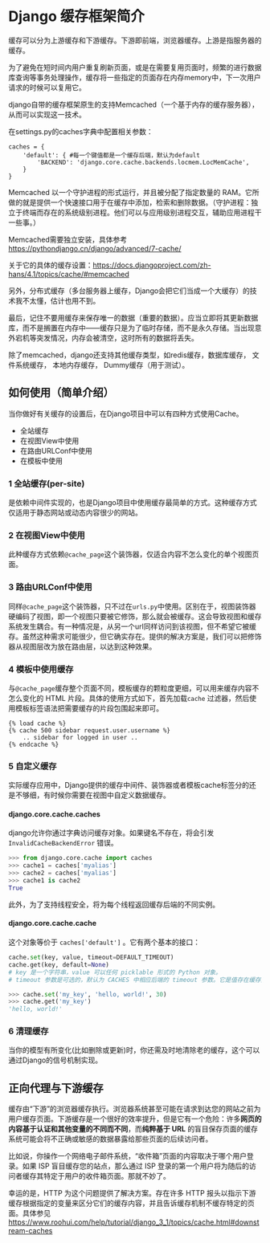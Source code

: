 # Django 缓存框架简介

缓存可以分为上游缓存和下游缓存。下游即前端，浏览器缓存。上游是指服务器的缓存。

为了避免在短时间内用户重复刷新页面，或是在需要复用页面时，频繁的进行数据库查询等事务处理操作，缓存将一些指定的页面存在内存memory中，下一次用户请求的时候可以复用它。

django自带的缓存框架原生的支持Memcached（一个基于内存的缓存服务器），从而可以实现这一技术。

在settings.py的caches字典中配置相关参数：

```django
caches = {
    'default': { #每一个键值都是一个缓存后端，默认为default
        'BACKEND': 'django.core.cache.backends.locmem.LocMemCache',
    }
}
```

Memcached 以一个守护进程的形式运行，并且被分配了指定数量的 RAM。它所做的就是提供一个快速接口用于在缓存中添加，检索和删除数据。（守护进程：独立于终端而存在的系统级别进程。他们可以与应用级别进程交互，辅助应用进程干一些事。）

Memcached需要独立安装，具体参考<https://pythondjango.cn/django/advanced/7-cache/>

关于它的具体的缓存设置：<https://docs.djangoproject.com/zh-hans/4.1/topics/cache/#memcached>

另外，分布式缓存（多台服务器上缓存，Django会把它们当成一个大缓存）的技术我不太懂，估计也用不到。

最后，记住不要用缓存来保存唯一的数据（重要的数据）。应当立即将其更新数据库，而不是搁置在内存中——缓存只是为了临时存储，而不是永久存储。当出现意外宕机等突发情况，内存会被清空，这时所有的数据将丢失。

除了memcached，django还支持其他缓存类型，如redis缓存，数据库缓存， 文件系统缓存， 本地内存缓存， Dummy缓存（用于测试）。

## 如何使用（简单介绍）

当你做好有关缓存的设置后，在Django项目中可以有四种方式使用Cache。

- 全站缓存
- 在视图View中使用
- 在路由URLConf中使用
- 在模板中使用

### 1 全站缓存(per-site)

是依赖中间件实现的，也是Django项目中使用缓存最简单的方式。这种缓存方式仅适用于静态网站或动态内容很少的网站。

### 2 在视图View中使用

此种缓存方式依赖`@cache_page`这个装饰器，仅适合内容不怎么变化的单个视图页面。

### 3 路由URLConf中使用

同样`@cache_page`这个装饰器，只不过在`urls.py`中使用。区别在于，视图装饰器硬编码了视图，即一个视图只要被它修饰，那么就会被缓存。这会导致视图和缓存系统发生耦合。有一种情况是，从另一个url同样访问到该视图，但不希望它被缓存。虽然这种需求可能很少，但它确实存在。提供的解决方案是，我们可以把修饰器从视图层改为放在路由层，以达到这种效果。

### 4 模板中使用缓存

与`@cache_page`缓存整个页面不同，模板缓存的颗粒度更细，可以用来缓存内容不怎么变化的 HTML 片段。具体的使用方式如下，首先加载`cache` 过滤器，然后使用模板标签语法把需要缓存的片段包围起来即可。

```django
{% load cache %}
{% cache 500 sidebar request.user.username %}
    .. sidebar for logged in user ..
{% endcache %}
```

### 5 自定义缓存

实际缓存应用中，Django提供的缓存中间件、装饰器或者模板cache标签分的还是不够细，有时候你需要在视图中自定义数据缓存。

#### django.core.cache.caches

django允许你通过字典访问缓存对象。如果键名不存在，将会引发 `InvalidCacheBackendError` 错误。

```python
>>> from django.core.cache import caches
>>> cache1 = caches['myalias']
>>> cache2 = caches['myalias']
>>> cache1 is cache2
True
```

此外，为了支持线程安全，将为每个线程返回缓存后端的不同实例。

#### django.core.cache.cache

这个对象等价于 `caches['default']` 。它有两个基本的接口：

```python
cache.set(key, value, timeout=DEFAULT_TIMEOUT)
cache.get(key, default=None)
# key 是一个字符串，value 可以任何 picklable 形式的 Python 对象。
# timeout 参数是可选的，默认为 CACHES 中相应后端的 timeout 参数。它是值存在缓存里的秒数。timeout 设置为 None 时将永久缓存。timeout 为0将不缓存值。如果对象不在缓存中，cache.get() 将返回 None。

>>> cache.set('my_key', 'hello, world!', 30)
>>> cache.get('my_key')
'hello, world!'
```

### 6 清理缓存

当你的模型有所变化(比如删除或更新)时，你还需及时地清除老的缓存，这个可以通过Django的信号机制实现。

## 正向代理与下游缓存

缓存由“下游”的浏览器缓存执行。浏览器系统甚至可能在请求到达您的网站之前为用户缓存页面。下游缓存是一个很好的效率提升，但是它有一个危险：许多**网页的内容基于认证和其他变量的不同而不同**，而**纯粹基于 URL** 的盲目保存页面的缓存系统可能会将不正确或敏感的数据暴露给那些页面的后续访问者。

比如说，你操作一个网络电子邮件系统，“收件箱”页面的内容取决于哪个用户登录。如果 ISP 盲目缓存您的站点，那么通过 ISP 登录的第一个用户将为随后的访问者缓存其特定于用户的收件箱页面。那就不妙了。

幸运的是，HTTP 为这个问题提供了解决方案。存在许多 HTTP 报头以指示下游缓存根据指定的变量来区分它们的缓存内容，并且告诉缓存机制不缓存特定的页面。具体参见<https://www.roohui.com/help/tutorial/django_3_1/topics/cache.html#downstream-caches>

